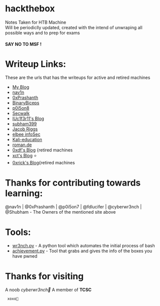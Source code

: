 # hackthebox
Notes Taken for HTB Machine<br />
Will be periodiclly updated, created with the intend of unwraping all possible ways and to prep for exams<br />
#### SAY NO TO MSF !

# Writeup Links:
These are the urls that has the writeups for active and retired machines

- [My Blog](https://cyberwr3nch.github.io)
- [nav1n](http://www.nav1n.com/)
- [0xPrashanth](https://0xprashant.github.io/)
- [BinaryBiceps](https://binarybiceps.com/)
- [p0i5on8](https://p0i5on8.github.io/)
- [Secwalk](https://www.secwalk.com/)
- [lUc1f3r11's Blog](https://fdlucifer.github.io/)
- [subham399](https://shubhkumar.in/tags/hackthebox/)
- [Jacob Riggs](https://jacobriggs.io/blog/)
- [elbee infoSec](https://elbee.xyz/writeups)
- [Kali-education](https://kali-education.info/)
- [roman.de](https://romanh.de/home)
- [0xdf's Blog](https://0xdf.gitlab.io/) {retired machines
- [xct's Blog](https://vulndev.io/) :star:
- [0xrick's Blog](https://0xrick.github.io/){retired machines

# Thanks for contributing towards learning:
@nav1n | @0xPrashanth | @p0i5on7 | @fdlucifer | @cyberwr3nch | @Shubham - The Owners of the mentioned site above

# Tools:
- [wr3nch.py](https://github.com/cyberwr3nch/hackthebox/blob/master/wr3nch.py) - A python tool which automates the initial process of bash
- [achievement.py](https://github.com/cyberwr3nch/hackthebox/blob/master/achivement.py) - Tool that grabs and gives the info of the boxes you have pwned

# Thanks for visiting
A noob _cyberwr3nch🔧_ 
A member of **TCSC** 

``` xoxo💙```

